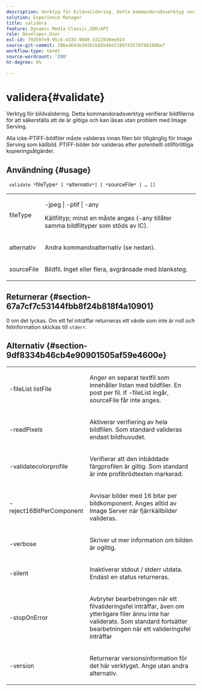 ```yaml
---
description: Verktyg för bildvalidering. Detta kommandoradsverktyg verifierar bildfilerna för att säkerställa att de är giltiga och kan läsas utan problem med Image Serving.
solution: Experience Manager
title: validera
feature: Dynamic Media Classic,SDK/API
role: Developer,User
exl-id: 78d50fe9-95c6-4335-98d8-3322839ee02d
source-git-commit: 206e4643e3926cb85b4be2189743578f88180be7
workflow-type: tm+mt
source-wordcount: '280'
ht-degree: 0%

---
```


# validera{#validate}

Verktyg för bildvalidering. Detta kommandoradsverktyg verifierar bildfilerna för att säkerställa att de är giltiga och kan läsas utan problem med Image Serving.

Alla icke-PTIFF-bildfiler måste valideras innan filen blir tillgänglig för Image Serving som källbild. PTIFF-bilder bör valideras efter potentiellt otillförlitliga kopieringsåtgärder.

## Användning {#usage}

` validate *`fileType`* [ *`alternativ`*] [ *`sourceFile`* [ … ]]`

<table id="simpletable_D2C6B20E1007433AB4184A73046A44F0"> 
 <tr class="strow"> 
  <td class="stentry"> <p> <span class="codeph"> <span class="varname"> fileType </span> </span> </p> </td> 
  <td class="stentry"> <p> <span class="codeph"> -jpeg | -ptif | -any </span> </p> <p>Källfiltyp; minst en måste anges (-any tillåter samma bildfiltyper som stöds av IC). </p> </td> 
 </tr> 
 <tr class="strow"> 
  <td class="stentry"> <p> <span class="codeph"> <span class="varname"> alternativ </span> </span> </p> </td> 
  <td class="stentry"> <p>Andra kommandoalternativ (se nedan). </p> </td> 
 </tr> 
 <tr class="strow"> 
  <td class="stentry"> <p> <span class="codeph"> <span class="varname"> sourceFile </span> </span> </p> </td> 
  <td class="stentry"> <p> Bildfil. Inget eller flera, avgränsade med blanksteg. </p> </td> 
 </tr> 
</table>

## Returnerar {#section-67a7cf7c53144fbb8f24b818f4a10901}

0 om det lyckas. Om ett fel inträffar returneras ett värde som inte är noll och felinformation skickas till `stderr`.

## Alternativ {#section-9df8334b46cb4e90901505af59e4600e}

<table id="simpletable_004B1A29BDFD40A9B89E4CBD23119B3F"> 
 <tr class="strow"> 
  <td class="stentry"> <p> <span class="codeph"> -fileList <span class="varname"> listFile </span> </span> </p> </td> 
  <td class="stentry"> <p>Anger en separat textfil som innehåller listan med bildfiler. En post per fil. If <span class="codeph"> -fileList </span> ingår, <span class="varname"> sourceFile </span> får inte anges. </p> </td> 
 </tr> 
 <tr class="strow"> 
  <td class="stentry"> <p> <span class="codeph"> -readPixels </span> </p> </td> 
  <td class="stentry"> <p>Aktiverar verifiering av hela bildfilen. Som standard valideras endast bildhuvudet. </p> </td> 
 </tr> 
 <tr class="strow"> 
  <td class="stentry"> <p> <span class="codeph"> -validatecolorprofile </span> </p> </td> 
  <td class="stentry"> <p>Verifierar att den inbäddade färgprofilen är giltig. Som standard är inte profibrödtexten markerad. </p> </td> 
 </tr> 
 <tr class="strow"> 
  <td class="stentry"> <p> <span class="codeph"> -reject16BitPerComponent </span> </p> </td> 
  <td class="stentry"> <p> Avvisar bilder med 16 bitar per bildkomponent. Anges alltid av Image Server när fjärrkällbilder valideras. </p> </td> 
 </tr> 
 <tr class="strow"> 
  <td class="stentry"> <p> <span class="codeph"> -verbose </span> </p> </td> 
  <td class="stentry"> <p> Skriver ut mer information om bilden är ogiltig. </p> </td> 
 </tr> 
 <tr class="strow"> 
  <td class="stentry"> <p> <span class="codeph"> -silent </span> </p> </td> 
  <td class="stentry"> <p>Inaktiverar <span class="codeph"> stdout </span>/ <span class="codeph"> stderr </span> utdata. Endast en status returneras. </p> </td> 
 </tr> 
 <tr class="strow"> 
  <td class="stentry"> <p> <span class="codeph"> -stopOnError </span> </p> </td> 
  <td class="stentry"> <p>Avbryter bearbetningen när ett filvalideringsfel inträffar, även om ytterligare filer ännu inte har validerats. Som standard fortsätter bearbetningen när ett valideringsfel inträffar </p> </td> 
 </tr> 
 <tr class="strow"> 
  <td class="stentry"> <p> <span class="codeph"> -version </span> </p> </td> 
  <td class="stentry"> <p>Returnerar versionsinformation för det här verktyget. Ange utan andra alternativ. </p> </td> 
 </tr> 
</table>
